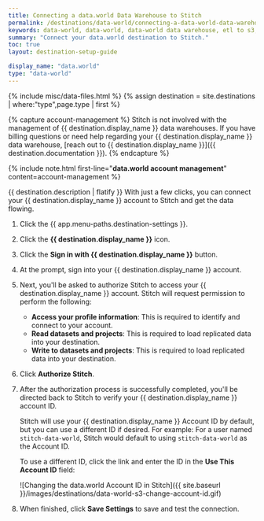 ```yaml
---
title: Connecting a data.world Data Warehouse to Stitch
permalink: /destinations/data-world/connecting-a-data-world-data-warehouse-to-stitch
keywords: data-world, data-world, data-world data warehouse, etl to s3, s3 etl, data-world etl, amazon s3
summary: "Connect your data.world destination to Stitch."
toc: true
layout: destination-setup-guide

display_name: "data.world"
type: "data-world"
---
```

{% include misc/data-files.html %}
{% assign destination = site.destinations | where:"type",page.type | first %}

{% capture account-management %}
Stitch is not involved with the management of {{ destination.display_name }} data warehouses. If you have billing questions or need help regarding your {{ destination.display_name }} data warehouse, [reach out to {{ destination.display_name }}]({{ destination.documentation }}).
{% endcapture %}

{% include note.html first-line="**data.world account management**" content=account-management %}

{{ destination.description | flatify }} With just a few clicks, you can connect your {{ destination.display_name }} account to Stitch and get the data flowing.

1. Click the {{ app.menu-paths.destination-settings }}.
2. Click the **{{ destination.display_name }}** icon.
3. Click the **Sign in with {{ destination.display_name }}** button.
4. At the prompt, sign into your {{ destination.display_name }} account.
5. Next, you'll be asked to authorize Stitch to access your {{ destination.display_name }} account. Stitch will request permission to perform the following:
   - **Access your profile information**: This is required to identify and connect to your account.
   - **Read datasets and projects**: This is required to load replicated data into your destination.
   - **Write to datasets and projects**: This is required to load replicated data into your destination.
6. Click **Authorize Stitch**.
7. After the authorization process is successfully completed, you'll be directed back to Stitch to verify your {{ destination.display_name }} account ID.

   Stitch will use your {{ destination.display_name }} Account ID by default, but you can use a different ID if desired. For example: For a user named `stitch-data-world`, Stitch would default to using `stitch-data-world` as the Account ID.

   To use a different ID, click the link and enter the ID in the **Use This Account ID** field:

   ![Changing the data.world Account ID in Stitch]({{ site.baseurl }}/images/destinations/data-world-s3-change-account-id.gif)
8. When finished, click **Save Settings** to save and test the connection.